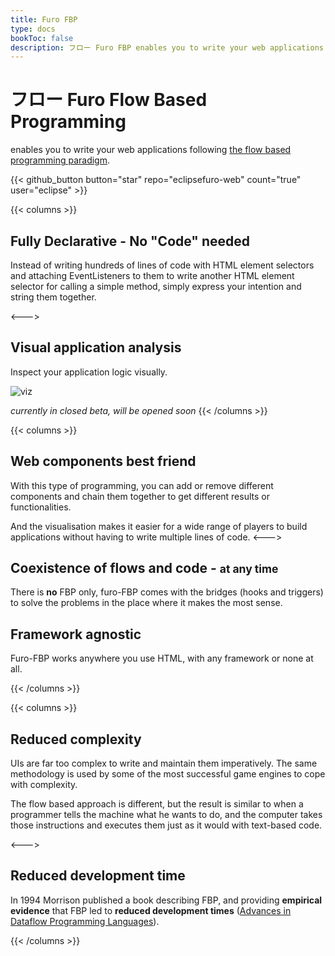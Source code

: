 ```yaml
---
title: Furo FBP
type: docs
bookToc: false
description: フロー Furo FBP enables you to write your web applications following the flow based programming paradigm.
---
```


# フロー Furo Flow Based Programming
enables you to write your web applications following [the flow based programming paradigm](https://en.wikipedia.org/wiki/Flow-based_programming).


{{< github_button button="star" repo="eclipsefuro-web" count="true" user="eclipse" >}}


{{< columns >}}
## Fully Declarative - No "Code" needed

Instead of writing hundreds of lines of code with HTML element selectors and attaching EventListeners to them to 
write another HTML element selector for calling a simple method, simply express your intention and string them together.

<furo-demo-snippet flow style="height: 150px">
<template>
  <!-- This button acts as a light switch -->
  <furo-button @-click="--lightSwitchClicked" label="i am a lightswitch"></furo-button>
  <light-bulb ƒ-toggle="--lightSwitchClicked"></light-bulb>  
</template>
</furo-demo-snippet>

<--->
## Visual application analysis
Inspect your application logic visually.

![viz](viz.png)

*currently in closed beta, will be opened soon*
{{< /columns >}}

{{< columns >}}
## Web components best friend
With this type of programming, you can add or remove different components 
and chain them together to get different results or functionalities.

And the visualisation makes it easier for a wide range of players to build applications without having to write multiple lines of code.
<--->
## Coexistence of flows and code - <small>at any time</small>

There is **no**  FBP only, furo-FBP comes with the bridges (hooks and triggers)
to solve the problems in the place where it makes the most sense.  

## Framework agnostic
Furo-FBP works anywhere you use HTML, with any framework or none at all.

{{< /columns >}}



{{< columns >}}
## Reduced complexity
UIs are far too complex to write and maintain them imperatively. 
The same methodology is used by some of the most successful game engines to cope with complexity.

The flow based approach is different, but the result is similar to when a programmer 
tells the machine what he wants to do, and the computer takes those instructions 
and executes them just as it would with text-based code.

<--->
## Reduced development time
In 1994 Morrison published a book describing FBP, and providing **empirical evidence** that FBP led to **reduced development times** ([Advances in Dataflow Programming Languages](https://citeseerx.ist.psu.edu/viewdoc/summary?doi=10.1.1.99.7265)).

{{< /columns >}}
